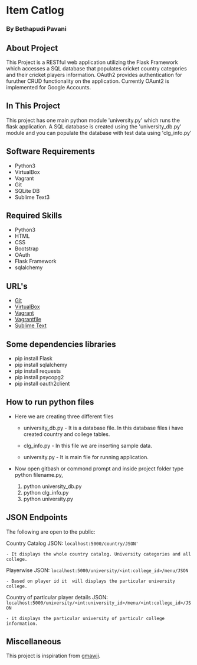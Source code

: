 # Item Catlog

### By Bethapudi Pavani

## About Project

This Project is a RESTful web application utilizing the Flask Framework which accesses a SQL database that populates cricket country categories and their cricket players information. OAuth2 provides authentication for furuther CRUD functionality on the application. Currently OAunt2 is implemented for Google Accounts.

## In This Project

This project has one main python module 'university.py' which runs the flask application. A SQL database is created using the 'university_db.py' module and you can populate the database with test data using 'clg_info.py'

## Software Requirements

* Python3
* VirtualBox
* Vagrant
* Git
* SQLite DB
* Sublime Text3

## Required Skills

* Python3
* HTML
* CSS
* Bootstrap
* OAuth
* Flask Framework
* sqlalchemy

## URL's

- [Git](https://git-scm.com/downloads)
- [VirtualBox](https://www.virtualbox.org/wiki/Downloads)
- [Vagrant](https://www.vagrantup.com/)
- [Vagrantfile](https://https://github.com/udacity/fullstack-nanodegree-vm)
- [Sublime Text](https://www.sublimetext.com/3)

## Some dependencies libraries

* pip install Flask
* pip install sqlalchemy
* pip install requests
* pip install psycopg2
* pip install oauth2client

## How to run python files

- Here we are creating three different files
	
	* university_db.py - It is a database file. In this database files i have created country and college tables.

	* clg_info.py - In this file we are inserting sample data.

	* university.py - It is main file for running application.

- Now open gitbash or commond prompt and inside project folder type python filename.py, 
	1. python university_db.py
	2. python clg_info.py
	3. python university.py


## JSON Endpoints

The following are open to the public:

Country Catalog JSON: `localhost:5000/country/JSON'`
	
	- It displays the whole country catalog. University categories and all college.

Playerwise JSON: `localhost:5000/university/<int:college_id>/menu/JSON`

    - Based on player id it  will displays the particular university college.

Country of particular player details JSON: `localhost:5000/university/<int:university_id>/menu/<int:college_id>/JSON`

    - it displays the particular university of particulr college information.

## Miscellaneous

This project is inspiration from [gmawji](https://github.com/gmawji/item-catalog).